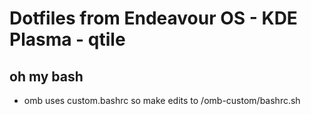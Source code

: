 # Dotfiles from Endeavour OS - KDE Plasma - qtile

## oh my bash

- omb uses custom.bashrc so make edits to /omb-custom/bashrc.sh
